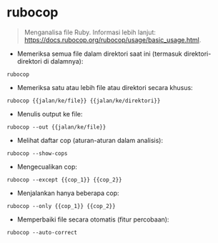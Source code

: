# rubocop

> Menganalisa file Ruby.
> Informasi lebih lanjut: <https://docs.rubocop.org/rubocop/usage/basic_usage.html>.

- Memeriksa semua file dalam direktori saat ini (termasuk direktori-direktori di dalamnya):

`rubocop`

- Memeriksa satu atau lebih file atau direktori secara khusus:

`rubocop {{jalan/ke/file}} {{jalan/ke/direktori}}`

- Menulis output ke file:

`rubocop --out {{jalan/ke/file}}`

- Melihat daftar cop (aturan-aturan dalam analisis):

`rubocop --show-cops`

- Mengecualikan cop:

`rubocop --except {{cop_1}} {{cop_2}}`

- Menjalankan hanya beberapa cop:

`rubocop --only {{cop_1}} {{cop_2}}`

- Memperbaiki file secara otomatis (fitur percobaan):

`rubocop --auto-correct`
